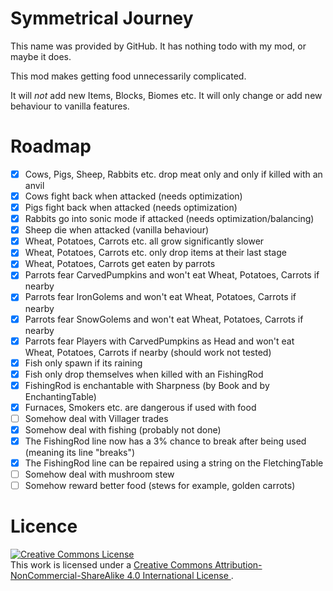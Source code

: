 # Symmetrical Journey

This name was provided by GitHub.
It has nothing todo with my mod, or maybe it does.

This mod makes getting food unnecessarily complicated.

It will *not* add new Items, Blocks, Biomes etc.
    It will only change or add new behaviour to vanilla features.

# Roadmap

- [x] Cows, Pigs, Sheep, Rabbits etc. drop meat only and only if killed with an anvil
- [x] Cows fight back when attacked (needs optimization)
- [x] Pigs fight back when attacked (needs optimization)
- [x] Rabbits go into sonic mode if attacked (needs optimization/balancing)
- [x] Sheep die when attacked (vanilla behaviour) 
- [x] Wheat, Potatoes, Carrots etc. all grow significantly slower
- [x] Wheat, Potatoes, Carrots etc. only drop items at their last stage
- [x] Wheat, Potatoes, Carrots get eaten by parrots
- [x] Parrots fear CarvedPumpkins and won't eat Wheat, Potatoes, Carrots if nearby
- [x] Parrots fear IronGolems and won't eat Wheat, Potatoes, Carrots if nearby
- [x] Parrots fear SnowGolems and won't eat Wheat, Potatoes, Carrots if nearby
- [x] Parrots fear Players with CarvedPumpkins as Head and won't eat Wheat, Potatoes, Carrots if nearby (should work not tested)
- [x] Fish only spawn if its raining
- [x] Fish only drop themselves when killed with an FishingRod
- [x] FishingRod is enchantable with Sharpness (by Book and by EnchantingTable)
- [x] Furnaces, Smokers etc. are dangerous if used with food
- [ ] Somehow deal with Villager trades
- [x] Somehow deal with fishing (probably not done)
- [x] The FishingRod line now has a 3% chance to break after being used (meaning its line "breaks")
- [x] The FishingRod line can be repaired using a string on the FletchingTable
- [ ] Somehow deal with mushroom stew
- [ ] Somehow reward better food (stews for example, golden carrots)

# Licence

<a rel="license" href="http://creativecommons.org/licenses/by-nc-sa/4.0/">
    <img alt="Creative Commons License" style="border-width:0" src="https://i.creativecommons.org/l/by-nc-sa/4.0/88x31.png" />
</a>
<br />
    This work is licensed under a <a rel="license" href="http://creativecommons.org/licenses/by-nc-sa/4.0/">
    Creative Commons Attribution-NonCommercial-ShareAlike 4.0 International License
</a>.